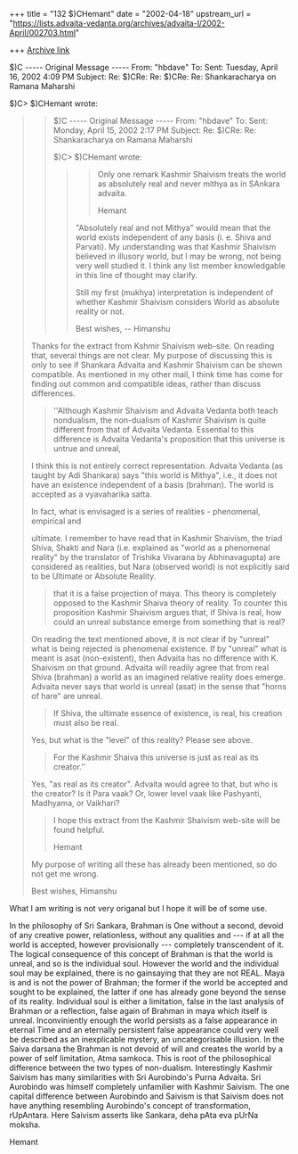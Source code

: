 +++
title = "132 $)CHemant"
date = "2002-04-18"
upstream_url = "https://lists.advaita-vedanta.org/archives/advaita-l/2002-April/002703.html"

+++
[Archive link](https://lists.advaita-vedanta.org/archives/advaita-l/2002-April/002703.html)

 $)C
----- Original Message -----
From: "hbdave" <hbd at DDIT.ERNET.IN>
To: <ADVAITA-L at LISTS.ADVAITA-VEDANTA.ORG>
Sent: Tuesday, April 16, 2002 4:09 PM
Subject: Re: $)CRe: Re: $)CRe: Re: Shankaracharya on Ramana Maharshi


 $)C> $)CHemant wrote:
>
> >  $)C
> > ----- Original Message -----
> > From: "hbdave" <hbd at DDIT.ERNET.IN>
> > To: <ADVAITA-L at LISTS.ADVAITA-VEDANTA.ORG>
> > Sent: Monday, April 15, 2002 2:17 PM
> > Subject: Re: $)CRe: Re: Shankaracharya on Ramana Maharshi
> >
> >  $)C> $)CHemant wrote:
> > >
> > > > Only one remark
> > > > Kashmir Shaivism treats the world as absolutely real and never
mithya as
> > in
> > > > SAnkara advaita.
> > > >
> > > > Hemant
> > >
> > > "Absolutely real and not Mithya" would mean that the world exists
> > independent
> > > of any basis (i. e. Shiva and Parvati). My understanding was that
Kashmir
> > > Shaivism believed in illusory world, but I may be wrong, not being
very
> > well
> > > studied it. I think any list member knowledgable in this line of
thought
> > may
> > > clarify.
> > >
> > > Still my first  (mukhya) interpretation is independent of whether
Kashmir
> > > Shaivism considers World as absolute reality or not.
> > >
> > > Best wishes,
> > > -- Himanshu
> >
>
> Thanks for the extract from Kshmir Shaivism web-site. On reading  that,
> several things are not clear.  My purpose of discussing this is only to
see if
> Shankara Advaita and Kashmir Shaivism can be shown compatible. As
mentioned
> in my other mail, I think time has come for finding out common and
compatible
> ideas, rather than discuss differences.
>
> >
> >   ''Although Kashmir Shaivism and Advaita Vedanta both teach nondualism,
the
> > non-dualism of Kashmir Shaivism is quite different from that of Advaita
> > Vedanta. Essential to this difference is Advaita Vedanta's proposition
that
> > this universe is untrue and unreal,
>
> I think this is not entirely correct representation. Advaita Vedanta (as
taught
> by
> Adi Shankara) says "this world is Mithya", i.e., it does not have an
existence
> independent of a basis (brahman). The world is accepted as a vyavaharika
satta.
>
> In fact, what is envisaged is a series of realities - phenomenal,
empirical and
>
> ultimate.
> I remember to have read that in Kashmir Shaivism, the triad Shiva, Shakti
and
> Nara (i.e. explained as "world as a phenomenal reality" by the translator
of
> Trishika
> Vivarana by Abhinavagupta) are considered as realities, but Nara (observed
> world) is not explicitly said to be Ultimate or Absolute  Reality.
>
> > that it is a false projection of maya.
> > This theory is completely opposed to the Kashmir Shaiva theory of
reality.
> > To counter this proposition Kashmir Shaivism argues that, if Shiva is
real,
> > how could an unreal substance emerge from something that is real?
>
> On reading  the text mentioned above, it is not clear if by "unreal" what
is
> being rejected is phenomenal existence. If by "unreal" what is meant is
> asat (non-existent), then Advaita has no difference with K. Shaivism
> on that ground. Advaita will readily agree that from real Shiva (brahman)
> a world as an imagined  relative reality does emerge. Advaita never says
> that world is unreal (asat) in the sense that "horns of hare" are unreal.
>
> > If Shiva,
> > the ultimate essence of existence, is real, his creation must also be
real.
>
> Yes, but what is the "level" of this reality? Please see above.
>
> >
> > For the Kashmir Shaiva this universe is just as real as its creator.''
>
> Yes, "as real as its creator". Advaita would agree to that, but who is the
> creator? Is it Para vaak? Or, lower level vaak like Pashyanti, Madhyama,
> or Vaikhari?
>
> >
> >
> >  I hope this extract from the Kashmir Shaivism web-site will be found
> > helpful.
> >
> > Hemant
>
> My purpose of writing all these has already been mentioned, so do not
> get me wrong.
>
> Best wishes,
> Himanshu

What I am writing is not very origanal but I hope it will be of some use.

In the philosophy of Sri Sankara, Brahman is One without a second, devoid of
any creative power, relationless, without any qualities and --- if at all
the world is accepted, however provisionally --- completely transcendent of
it. The logical consequence of this concept of Brahman is that the world is
unreal, and so is the individual soul. However the world and the individual
soul may be explained, there is no gainsaying that they are not REAL. Maya
is and is not the power of Brahman; the former if the world be accepted and
sought to be explained, the latter if one has already gone beyond the sense
of its reality. Individual soul is either a limitation, false in the last
analysis of Brahman or a reflection, false again of Brahman in maya which
itself is unreal.
Inconviniently enough the world persists as a false appearance in eternal
Time and an eternally persistent false appearance could very well be
described as an inexplicable mystery, an uncategorisable illusion.
            In the Saiva darsana the Brahman is not devoid of will and
creates the world by a power of self limitation, Atma samkoca. This is root
of the philosophical difference between the two types of non-dualism.
Interestingly Kashmir Saivism has many similarities with Sri Aurobindo's
Purna Advaita. Sri Aurobindo was himself completely unfamilier with Kashmir
Saivism. The one capital difference between Aurobindo and Saivism is that
Saivism does not have anything resembling Aurobindo's concept of
transformation, rUpAntara. Here Saivism asserts like Sankara, deha pAta eva
pUrNa moksha.

Hemant

